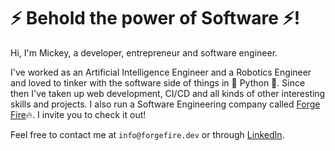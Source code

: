 # ⚡ Behold the power of Software ⚡!
Hi, I'm Mickey, a developer, entrepreneur and software engineer.

I've worked as an Artificial Intelligence Engineer and a Robotics Engineer and loved to tinker with the software side of things in 🐍 Python 🐍. Since then I've taken up web development, CI/CD and all kinds of other interesting skills and projects. I also run a Software Engineering company called [Forge Fire](https://forgefire.dev):fire:. I invite you to check it out!

Feel free to contact me at `info@forgefire.dev` or through [LinkedIn](https://www.linkedin.com/in/mickey-beurskens/).

<!--
**mickeybeurskens/mickeybeurskens** is a ✨ _special_ ✨ repository because its `README.md` (this file) appears on your GitHub profile.

Here are some ideas to get you started:

- 🔭 I’m currently working on ...
- 🌱 I’m currently learning ...
- 👯 I’m looking to collaborate on ...
- 🤔 I’m looking for help with ...
- 💬 Ask me about ...
- 📫 How to reach me: ...
- ⚡ Fun fact: ...
-->
